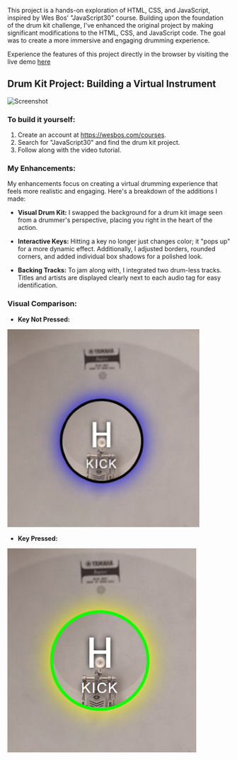 This project is a hands-on exploration of HTML, CSS, and JavaScript, inspired by Wes Bos' "JavaScript30" course. Building upon the foundation of the drum kit challenge, I've enhanced the original project by making significant modifications to the HTML, CSS, and JavaScript code. The goal was to create a more immersive and engaging drumming experience.

Experience the features of this project directly in the browser by visiting the live demo [here](https://neon-sable-2eff3c.netlify.app/)

## Drum Kit Project: Building a Virtual Instrument
![Screenshot](/images/webpage-screenshot.png)

### To build it yourself:
1. Create an account at https://wesbos.com/courses.
2. Search for "JavaScript30" and find the drum kit project.
3. Follow along with the video tutorial.

### My Enhancements:
My enhancements focus on creating a virtual drumming experience that feels more realistic and engaging. Here's a breakdown of the additions I made:

- **Visual Drum Kit:** I swapped the background for a drum kit image seen from a drummer's perspective, placing you right in the heart of the action.

- **Interactive Keys:** Hitting a key no longer just changes color; it "pops up" for a more dynamic effect. Additionally, I adjusted borders, rounded corners, and added individual box shadows for a polished look.

- **Backing Tracks:** To jam along with, I integrated two drum-less tracks. Titles and artists are displayed clearly next to each audio tag for easy identification.

### Visual Comparison:
- **Key Not Pressed:**

![Drum Kit1](/images/key-not-pressed6.png)

- **Key Pressed:**

![Drum Kit2](/images/key-pressed.png)
